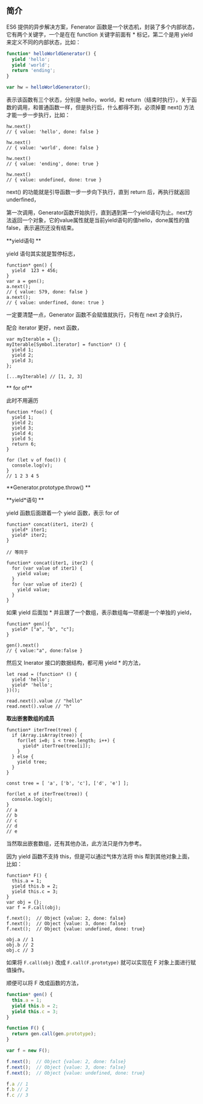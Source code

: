 ## 简介 

ES6 提供的异步解决方案，Fenerator 函数是一个状态机，封装了多个内部状态，它有两个关键字，一个是在在 function 关键字前面有 * 标记，第二个是用 yield 来定义不同的内部状态，比如：

```javascript
function* helloWorldGenerator() {
  yield 'hello';
  yield 'world';
  return 'ending';
}

var hw = helloWorldGenerator();
```

表示该函数有三个状态，分别是 hello，world，和 return（结束时执行），关于函数的调用，和普通函数一样，但是执行后，什么都得不到，必须掉要 next() 方法才能一步一步执行，比如：

```
hw.next()
// { value: 'hello', done: false }

hw.next()
// { value: 'world', done: false }

hw.next()
// { value: 'ending', done: true }

hw.next()
// { value: undefined, done: true }
```

next() 的功能就是引导函数一步一步向下执行，直到 return 后，再执行就返回 underfined，

第一次调用，Generator函数开始执行，直到遇到第一个yield语句为止。next方法返回一个对象，它的value属性就是当前yield语句的值hello，done属性的值false，表示遍历还没有结束。

**yield语句 **

yield 语句其实就是暂停标志，

```
function* gen() {
  yield  123 + 456;
}
var a = gen();
a.next();
// { value: 579, done: false }
a.next();
// { value: underfined, done: true }
```

一定要清楚一点，Generator 函数不会赋值就执行，只有在 next 才会执行，

配合 iterator 更好，next 函数，

```
var myIterable = {};
myIterable[Symbol.iterator] = function* () {
  yield 1;
  yield 2;
  yield 3;
};

[...myIterable] // [1, 2, 3]
```

** for of**

此时不用遍历

```
function *foo() {
  yield 1;
  yield 2;
  yield 3;
  yield 4;
  yield 5;
  return 6;
}

for (let v of foo()) {
  console.log(v);
}
// 1 2 3 4 5
```

**Generator.prototype.throw() **

**yield\*语句 **

yield 函数后面跟着一个 yield 函数，表示 for of

```
function* concat(iter1, iter2) {
  yield* iter1;
  yield* iter2;
}

// 等同于

function* concat(iter1, iter2) {
  for (var value of iter1) {
    yield value;
  }
  for (var value of iter2) {
    yield value;
  }
}
```

如果 yield 后面加 * 并且跟了一个数组，表示数组每一项都是一个单独的 yield，

```
function* gen(){
  yield* ["a", "b", "c"];
}

gen().next()
// { value:"a", done:false }
```

然后又 Inerator 接口的数据结构，都可用 yield * 的方法，

```
let read = (function* () {
  yield 'hello';
  yield* 'hello';
})();

read.next().value // "hello"
read.next().value // "h"
```

**取出嵌套数组的成员**

```
function* iterTree(tree) {
  if (Array.isArray(tree)) {
    for(let i=0; i < tree.length; i++) {
      yield* iterTree(tree[i]);
    }
  } else {
    yield tree;
  }
}

const tree = [ 'a', ['b', 'c'], ['d', 'e'] ];

for(let x of iterTree(tree)) {
  console.log(x);
}
// a
// b
// c
// d
// e
```

当然取出嵌套数组，还有其他办法，此方法只是作为参考。

因为 yield 函数不支持 this，但是可以通过气体方法将 this 帮到其他对象上面，比如：

```
function* F() {
  this.a = 1;
  yield this.b = 2;
  yield this.c = 3;
}
var obj = {};
var f = F.call(obj);

f.next();  // Object {value: 2, done: false}
f.next();  // Object {value: 3, done: false}
f.next();  // Object {value: undefined, done: true}

obj.a // 1
obj.b // 2
obj.c // 3
```

如果将 `F.call(obj)` 改成 `F.call(F.prototype)` 就可以实现在 F 对象上面进行赋值操作。

顺便可以将 F 改成函数的方法，

```javascript
function* gen() {
  this.a = 1;
  yield this.b = 2;
  yield this.c = 3;
}

function F() {
  return gen.call(gen.prototype);
}

var f = new F();

f.next();  // Object {value: 2, done: false}
f.next();  // Object {value: 3, done: false}
f.next();  // Object {value: undefined, done: true}

f.a // 1
f.b // 2
f.c // 3
```


